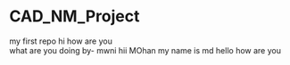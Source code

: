 # CAD_NM_Project
my first repo
hi 
how are you      
what are you doing
by- mwni
hii MOhan
my name is md
hello how are you